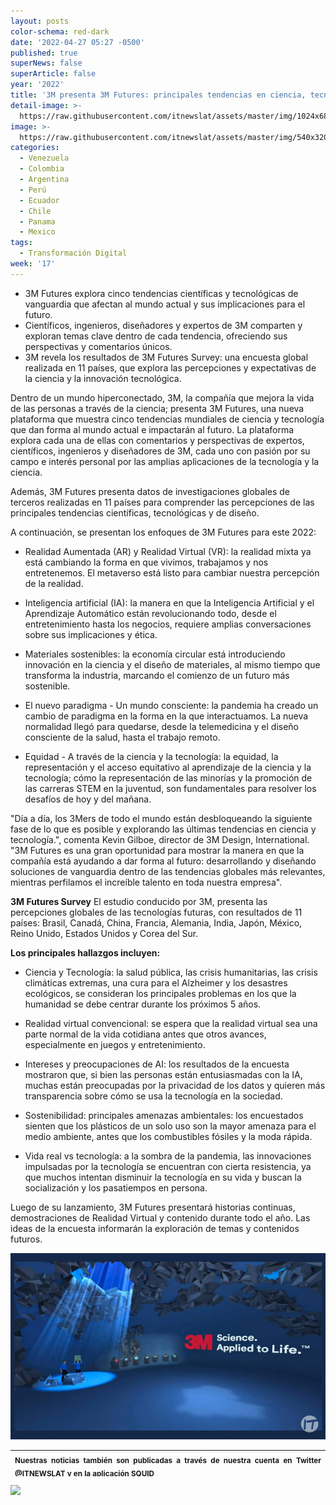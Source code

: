 ```yaml
---
layout: posts
color-schema: red-dark
date: '2022-04-27 05:27 -0500'
published: true
superNews: false
superArticle: false
year: '2022'
title: '3M presenta 3M Futures: principales tendencias en ciencia, tecnología y diseño'
detail-image: >-
  https://raw.githubusercontent.com/itnewslat/assets/master/img/1024x680/3m-futures-g.jpg
image: >-
  https://raw.githubusercontent.com/itnewslat/assets/master/img/540x320/3m-futures-p.jpg
categories:
  - Venezuela
  - Colombia
  - Argentina
  - Perú
  - Ecuador
  - Chile
  - Panama
  - Mexico
tags:
  - Transformación Digital
week: '17'
---
```

- 3M Futures explora cinco tendencias científicas y tecnológicas de vanguardia que afectan al mundo actual y sus implicaciones para el futuro.
- Científicos, ingenieros, diseñadores y expertos de 3M comparten y exploran temas clave dentro de cada tendencia, ofreciendo sus perspectivas y comentarios únicos.
- 3M revela los resultados de 3M Futures Survey: una encuesta global realizada en 11 países, que explora las percepciones y expectativas de la ciencia y la innovación tecnológica.

Dentro de un mundo hiperconectado, 3M, la compañía que mejora la vida de las personas a través de la ciencia; presenta 3M Futures, una nueva plataforma que muestra cinco tendencias mundiales de ciencia y tecnología que dan forma al mundo actual e impactarán al futuro. La plataforma explora cada una de ellas con comentarios y perspectivas de expertos, científicos, ingenieros y diseñadores de 3M, cada uno con pasión por su campo e interés personal por las amplias aplicaciones de la tecnología y la ciencia.
 
Además, 3M Futures presenta datos de investigaciones globales de terceros realizadas en 11 países para comprender las percepciones de las principales tendencias científicas, tecnológicas y de diseño.
 
A continuación, se presentan los enfoques de 3M Futures para este 2022:
 
- Realidad Aumentada (AR) y Realidad Virtual (VR): la realidad mixta ya está cambiando la forma en que vivimos, trabajamos y nos entretenemos. El metaverso está listo para cambiar nuestra percepción de la realidad.

- Inteligencia artificial (IA): la manera en que la Inteligencia Artificial y el Aprendizaje Automático están revolucionando todo, desde el entretenimiento hasta los negocios, requiere amplias conversaciones sobre sus implicaciones y ética.

- Materiales sostenibles: la economía circular está introduciendo innovación en la ciencia y el diseño de materiales, al mismo tiempo que transforma la industria, marcando el comienzo de un futuro más sostenible.

- El nuevo paradigma - Un mundo consciente: la pandemia ha creado un cambio de paradigma en la forma en la que interactuamos. La nueva normalidad llegó para quedarse, desde la telemedicina y el diseño consciente de la salud, hasta el trabajo remoto.

- Equidad - A través de la ciencia y la tecnología: la equidad, la representación y el acceso equitativo al aprendizaje de la ciencia y la tecnología; cómo la representación de las minorías y la promoción de las carreras STEM en la juventud, son fundamentales para resolver los desafíos de hoy y del mañana.
 
"Día a día, los 3Mers de todo el mundo están desbloqueando la siguiente fase de lo que es posible y explorando las últimas tendencias en ciencia y tecnología.", comenta Kevin Gilboe, director de 3M Design, International. "3M Futures es una gran oportunidad para mostrar la manera en que la compañía está ayudando a dar forma al futuro: desarrollando y diseñando soluciones de vanguardia dentro de las tendencias globales más relevantes, mientras perfilamos el increíble talento en toda nuestra empresa".
 
**3M Futures Survey**
El estudio conducido por 3M, presenta las percepciones globales de las tecnologías futuras, con resultados de 11 países: Brasil, Canadá, China, Francia, Alemania, India, Japón, México, Reino Unido, Estados Unidos y Corea del Sur.
 
**Los principales hallazgos incluyen:**
 
- Ciencia y Tecnología: la salud pública, las crisis humanitarias, las crisis climáticas extremas, una cura para el Alzheimer y los desastres ecológicos, se consideran los principales problemas en los que la humanidad se debe centrar durante los próximos 5 años.

- Realidad virtual convencional: se espera que la realidad virtual sea una parte normal de la vida cotidiana antes que otros avances, especialmente en juegos y entretenimiento.

- Intereses y preocupaciones de AI: los resultados de la encuesta mostraron que, si bien las personas están entusiasmadas con la IA, muchas están preocupadas por la privacidad de los datos y quieren más transparencia sobre cómo se usa la tecnología en la sociedad.
 
- Sostenibilidad: principales amenazas ambientales: los encuestados sienten que los plásticos de un solo uso son la mayor amenaza para el medio ambiente, antes que los combustibles fósiles y la moda rápida.

- Vida real vs tecnología: a la sombra de la pandemia, las innovaciones impulsadas por la tecnología se encuentran con cierta resistencia, ya que muchos intentan disminuir la tecnología en su vida y buscan la socialización y los pasatiempos en persona.
 
Luego de su lanzamiento, 3M Futures presentará historias continuas, demostraciones de Realidad Virtual y contenido durante todo el año. Las ideas de la encuesta informarán la exploración de temas y contenidos futuros.

![](https://raw.githubusercontent.com/itnewslat/assets/master/img/540x320/3m-futures-p.jpg)

<table style="height: 42px;" width="569">
<tbody>
<tr>
<td style="text-align: justify;"><sub><strong>Nuestras noticias también son publicadas a través de nuestra cuenta en Twitter <a href="https://twitter.com/itnewslat?lang=es">@ITNEWSLAT</a> y en la aplicación <a href="https://squidapp.co/en/">SQUID</a></strong></sub></td>
</tr>
</tbody>
</table>

<img src="https://tracker.metricool.com/c3po.jpg?hash=56f88a41e39ab42c063cc51676587a04"/>
